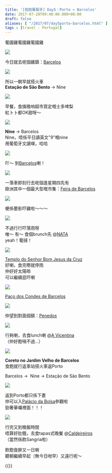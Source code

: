 ```yaml
---
title: '[抱抱葡萄牙] Day5：Porto ↔ Barcelos'
date: 2017-07-28T09:40:00.000+08:00
draft: false
aliases: [ "/2017/07/day5porto-barcelos.html" ]
tags : [travel - Portugal]
---
```


葡國雞葡國雞葡國雞  

![](/images/portugal5d.jpg)

今日就去呢個雞鎮：[Barcelos](https://hidie.net/portugal5d/)  

![](/images/portugal5a1.jpg)

所以一朝早就搭火車  
**Estação de São Bento** → Nine  

![](/images/portugal5a2.jpg)

早餐，食擒晚响超市買定嘅士多啤梨  
紅卜卜都OK甜呀～  

![](/images/portugal5a3.jpg)

**Nine** → Barcelos  
Nine，唔係平日讀英文"9"嘅nine  
用葡萄牙文讀㗎，哈哈  

![](/images/portugal5a.jpg)

吖～ 到[Barcelos](https://hidie.net/portugal5a/)喇！  

![](/images/portugal5b.jpg)

一落車即刻行去呢個逢星期四先有  
歐洲其中一個最大型嘅市集：[Feira de Barcelos](https://hidie.net/portugal5b/)  

![](/images/portugal5b3.jpg)

梗係要影吓雞啦～～～  

![](/images/portugal5c.jpg)

不過行行吓落雨呀  
唯～ 有～ 食個brunch先 @[NATA](https://hidie.net/portugal5c/)  
yeah！葡撻！  

![](/images/portugal5e.jpg)

[Templo do Senhor Bom Jesus da Cruz](https://hidie.net/portugal5e/)  
好喇，食完嘢就停雨  
仲好好太陽㖭  
可以繼續逛吓喇  

![](/images/portugal5g.jpg)

[Paço dos Condes de Barcelos](https://hidie.net/portugal5g/)  

![](/images/portugal5f.jpg)

仲望到對面個鎮：[Penedos](https://hidie.net/portugal5f/)  

![](/images/portugal5h.jpg)

行夠喇，去食lunch喇 @[A Vicentina](https://hidie.net/portugal5h/)  
（仲好飽喎不過...）  

![](/images/portugal5e4.jpg)

**Coreto no Jardim Velho de Barcelos**  
食飽就行返車站搭火車返Porto  
  
Barcelos →  Nine → Estação de São Bento  
  
  

![](/images/portugal5i.jpg)

返到Porto都只係下晝  
仲可以入[Palácio da Bolsa](https://hidie.net/portugal5i/)參觀啦  
勁奢華囉裡面！！！  

![](/images/portugal5k1.jpg)

行完又到晚飯時間  
唔算好肚餓，去食tapas式晚餐 @[Caldeireiros](https://hidie.net/portugal5k/)  
（當然係飲Sangria啦）  
  
  
飲飽食醉又一日喇  
聽朝繼續早起（無今日咁早）又遠行呢～  
  

{{<portugal>}}  
